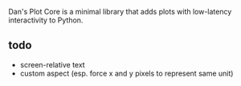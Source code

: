 Dan's Plot Core is a minimal library that adds plots with low-latency interactivity to Python.

## todo
- screen-relative text
- custom aspect (esp. force x and y pixels to represent same unit)

